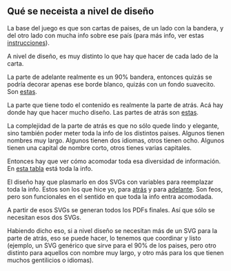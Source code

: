 ## Qué se neceista a nivel de diseño

La base del juego es que son cartas de paises, de un lado con la bandera, y del otro lado con mucha info sobre ese país (para más info, ver estas [instrucciones](INSTRUCCIONES.md)).

A nivel de diseño, es muy distinto lo que hay que hacer de cada lado de la carta.

La parte de adelante realmente es un 90% bandera, entonces quizás se podría decorar apenas ese borde blanco, quizás con un fondo suavecito. Son [estas](https://github.com/facundobatista/flagsy/blob/master/final-front.pdf).

La parte que tiene todo el contenido es realmente la parte de atrás. Acá hay donde hay que hacer mucho diseño. Las partes de atrás son [estas](https://github.com/facundobatista/flagsy/blob/master/final-back.pdf).

La complejidad de la parte de atrás es que no sólo quede lindo y elegante, sino también poder meter toda la info de los distintos paises. Algunos tienen nombres muy largo. Algunos tienen dos idiomas, otros tienen ocho. Algunos tienen una capital de nombre corto, otros tienes varias capitales.

Entonces hay que ver cómo acomodar toda esa diversidad de información. En [esta tabla](https://github.com/facundobatista/flagsy/blob/master/art/generated-es-countries_data.csv) está toda la info.

El diseño hay que plasmarlo en dos SVGs con variables para reemplazar toda la info. Estos son los que hice yo, para [atrás](https://github.com/facundobatista/flagsy/blob/master/art/card-back.svg) y para [adelante](https://github.com/facundobatista/flagsy/blob/master/art/card-front.svg). Son feos, pero son funcionales en el sentido en que toda la info entra acomodada.

A partir de esos SVGs se generan todos los PDFs finales. Así que sólo se necesitan esos dos SVGs.

Habiendo dicho eso, si a nivel diseño se necesitan más de un SVG para la parte de atrás, eso se puede hacer, lo tenemos que coordinar y listo (ejemplo, un SVG genérico que sirve para el 90% de los paises, pero otro distinto para aquellos con nombre muy largo, y otro más para los que tienen muchos gentilicios o idiomas).
